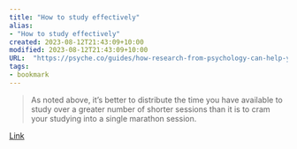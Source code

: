 ```yaml
---
title: "How to study effectively"
alias:
- "How to study effectively"
created: 2023-08-12T21:43:09+10:00
modified: 2023-08-12T21:43:09+10:00
URL:  "https://psyche.co/guides/how-research-from-psychology-can-help-you-study-effectively"
tags:
- bookmark
---
```


> As noted above, it’s better to distribute the time you have available to study over a greater number of shorter sessions than it is to cram your studying into a single marathon session.

[Link](https://psyche.co/guides/how-research-from-psychology-can-help-you-study-effectively)